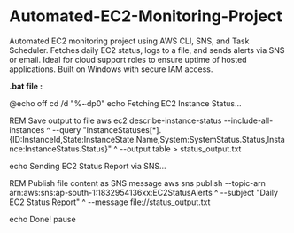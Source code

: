 # Automated-EC2-Monitoring-Project
Automated EC2 monitoring project using AWS CLI, SNS, and Task Scheduler. Fetches daily EC2 status, logs to a file, and sends alerts via SNS or email. Ideal for cloud support roles to ensure uptime of hosted applications. Built on Windows with secure IAM access.


**.bat file :**

@echo off
cd /d "%~dp0"
echo Fetching EC2 Instance Status...

REM Save output to file
aws ec2 describe-instance-status --include-all-instances ^
--query "InstanceStatuses[*].{ID:InstanceId,State:InstanceState.Name,System:SystemStatus.Status,Instance:InstanceStatus.Status}" ^
--output table > status_output.txt

echo Sending EC2 Status Report via SNS...

REM Publish file content as SNS message
aws sns publish --topic-arn arn:aws:sns:ap-south-1:1832954136xx:EC2StatusAlerts ^
--subject "Daily EC2 Status Report" ^
--message file://status_output.txt

echo Done!
pause
